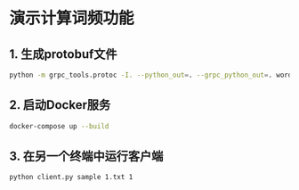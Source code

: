 # 演示计算词频功能


## 1. 生成protobuf文件

```bash
python -m grpc_tools.protoc -I. --python_out=. --grpc_python_out=. word_count.proto
```


## 2. 启动Docker服务
```bash
docker-compose up --build
```

## 3. 在另一个终端中运行客户端
```bash
python client.py sample 1.txt 1
```
